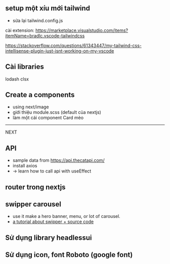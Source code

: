 ## setup một xíu mới tailwind

- sửa lại tailwind.config.js

cài extension: https://marketplace.visualstudio.com/items?itemName=bradlc.vscode-tailwindcss

https://stackoverflow.com/questions/61343447/my-tailwind-css-intellisense-plugin-just-isnt-working-on-my-vscode

## Cài libraries

lodash
clsx

## Create a components

- using next/image
- giới thiệu module.scss (default của nextjs)
- làm một cái component Card mèo

---

NEXT

## API

- sample data from https://api.thecatapi.com/
- install axios
- -> learn how to call api with useEffect

## router trong nextjs

## swipper carousel

- use it make a hero banner, menu, or lot of carousel.
- [a tutorial about swipper + source code](https://www.youtube.com/watch?v=kmjIl6FdS8o)

## Sử dụng library headlessui

## Sử dụng icon, font Roboto (google font)
